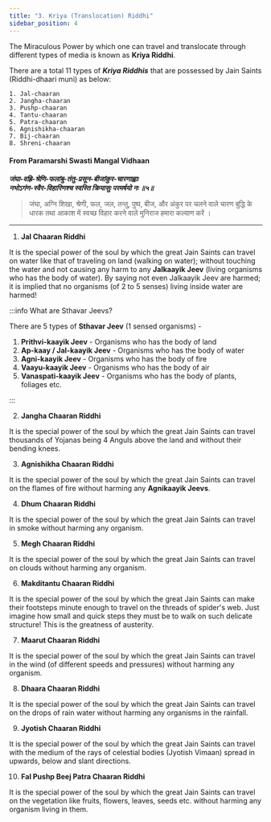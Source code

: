 ```yaml
---
title: "3. Kriya (Translocation) Riddhi"
sidebar_position: 4
---
```


The Miraculous Power by which one can travel and translocate through different types of media is known as **Kriya Riddhi**. 

There are a total 11 types of ***Kriya Riddhis*** that are possessed by Jain Saints (Riddhi-dhaari muni) as below:

    1. Jal-chaaran
    2. Jangha-chaaran
    3. Pushp-chaaran
    4. Tantu-chaaran
    5. Patra-chaaran
    6. Agnishikha-chaaran
    7. Bij-chaaran
    8. Shreni-chaaran

#### From Paramarshi Swasti Mangal Vidhaan 

***जंघा-वह्रि-श्रेणि-फलांबु-तंतु-प्रसून-बीजांकुर-चारणाह्वाः*** <br/>
***नभोऽगंण-स्वैर-विहारिणश्च स्वस्ति क्रियासुः परमर्षयो नः ॥५॥*** <br/>

> जंघा, अग्नि शिखा, श्रेणी, फल, जल, तन्तु, पुष्प, बीज, और अंकुर पर चलने वाले चारण बुद्धि के धारक तथा आकाश में स्वच्छ विहार करने वाले मुनिराज हमारा कल्याण करें । 

---



1. **Jal Chaaran Riddhi**

It is the special power of the soul by which the great Jain Saints can travel on water like that of traveling on land (walking on water); without touching the water and not causing any harm to any **Jalkaayik Jeev** (living organisms who has the body of water). By saying not even Jalkaayik Jeev are harmed; it is implied that no organisms (of 2 to 5 senses) living inside water are harmed!

:::info What are Sthavar Jeevs?

There are 5 types of **Sthavar Jeev** (1 sensed organisms) -
1. **Prithvi-kaayik Jeev** - Organisms who has the body of land
2. **Ap-kaay / Jal-kaayik Jeev** - Organisms who has the body of water
3. **Agni-kaayik Jeev** - Organisms who has the body of fire
4. **Vaayu-kaayik Jeev** - Organisms who has the body of air
5. **Vanaspati-kaayik Jeev** - Organisms who has the body of plants, foliages etc.

:::

2. **Jangha Chaaran Riddhi**

It is the special power of the soul by which the great Jain Saints can travel thousands of Yojanas being 4 Anguls above the land and without their bending knees.

3. **Agnishikha Chaaran Riddhi**

It is the special power of the soul by which the great Jain Saints can travel on the flames of fire without harming any **Agnikaayik Jeevs**.

4. **Dhum Chaaran Riddhi**

It is the special power of the soul by which the great Jain Saints can travel in smoke without harming any organism.

5. **Megh Chaaran Riddhi**

It is the special power of the soul by which the great Jain Saints can travel on clouds without harming any organism.

6. **Makditantu Chaaran Riddhi**

It is the special power of the soul by which the great Jain Saints can make their footsteps minute enough to travel on the threads of spider's web. Just imagine how small and quick steps they must be to walk on such delicate structure! This is the greatness of austerity.

7. **Maarut Chaaran Riddhi**

It is the special power of the soul by which the great Jain Saints can travel in the wind (of different speeds and pressures) without harming any organism.

8. **Dhaara Chaaran Riddhi**

It is the special power of the soul by which the great Jain Saints can travel on the drops of rain water without harming any organisms in the rainfall.

9. **Jyotish Chaaran Riddhi**

It is the special power of the soul by which the great Jain Saints can travel with the medium of the rays of celestial bodies (Jyotish Vimaan) spread in upwards, below and slant directions.

10. **Fal Pushp Beej Patra Chaaran Riddhi**

It is the special power of the soul by which the great Jain Saints can travel on the vegetation like fruits, flowers, leaves, seeds etc. without harming any organism living in them.



